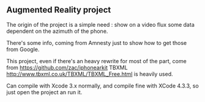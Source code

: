 ## Augmented Reality project

The origin of the project is a simple need : show on a video flux some
data dependent on the azimuth of the phone.

There's some info, coming from Amnesty just to show how to get those
from Google.

This project, even if there's an heavy rewrite for most of the part,
come from https://github.com/zac/iphonearkit
TBXML http://www.tbxml.co.uk/TBXML/TBXML_Free.html is heavily used.

Can compile with Xcode 3.x normally, and compile fine with XCode
4.3.3, so just open the project an run it.
